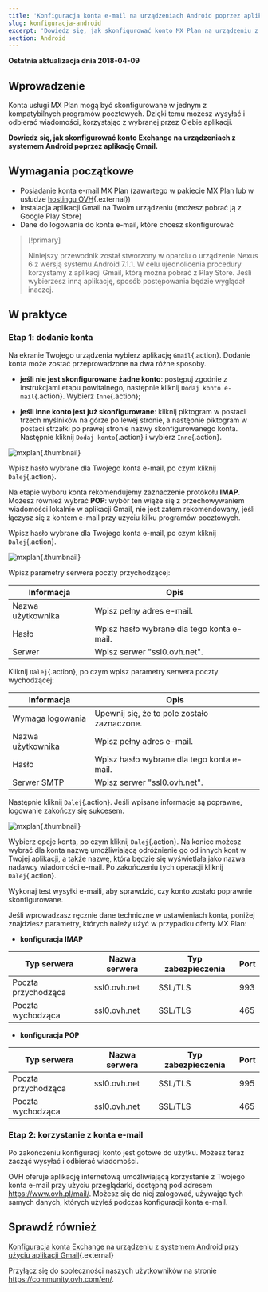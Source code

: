 ```yaml
---
title: 'Konfiguracja konta e-mail na urządzeniach Android poprzez aplikację Gmail'
slug: konfiguracja-android
excerpt: 'Dowiedz się, jak skonfigurować konto MX Plan na urządzeniu z systemem Android poprzez aplikację Gmail'
section: Android
---
```


**Ostatnia aktualizacja dnia 2018-04-09**

## Wprowadzenie

Konta usługi MX Plan mogą być skonfigurowane w jednym z kompatybilnych programów pocztowych. Dzięki temu możesz wysyłać i odbierać wiadomości, korzystając z wybranej przez Ciebie aplikacji.

**Dowiedz się, jak skonfigurować konto Exchange na urządzeniach z systemem Android poprzez aplikację Gmail.**

## Wymagania początkowe

- Posiadanie konta e-mail MX Plan (zawartego w pakiecie MX Plan lub w usłudze [hostingu OVH](https://www.ovh.pl/hosting/){.external})
- Instalacja aplikacji Gmail na Twoim urządzeniu (możesz pobrać ją z Google Play Store)
- Dane do logowania do konta e-mail, które chcesz skonfigurować

> [!primary]
>
> Niniejszy przewodnik został stworzony w oparciu o urządzenie Nexus 6 z wersją systemu Android 7.1.1. W celu ujednolicenia procedury korzystamy z aplikacji Gmail, którą można pobrać z Play Store. Jeśli wybierzesz inną aplikację, sposób postępowania będzie wyglądał inaczej.
>

## W praktyce

### Etap 1: dodanie konta

Na ekranie Twojego urządzenia wybierz aplikację `Gmail`{.action}. Dodanie konta może zostać przeprowadzone na dwa różne sposoby.

- **jeśli nie jest skonfigurowane żadne konto**: postępuj zgodnie z instrukcjami etapu powitalnego, następnie kliknij `Dodaj konto e-mail`{.action}. Wybierz `Inne`{.action}; 

- **jeśli inne konto jest już skonfigurowane**: kliknij piktogram w postaci trzech myślników na górze po lewej stronie, a następnie piktogram w postaci strzałki po prawej stronie nazwy skonfigurowanego konta. Następnie kliknij `Dodaj konto`{.action} i wybierz `Inne`{.action}. 

![mxplan](images/configuration-gmail-application-android-step1.png){.thumbnail}

Wpisz hasło wybrane dla Twojego konta e-mail, po czym kliknij `Dalej`{.action}.

Na etapie wyboru konta rekomendujemy zaznaczenie protokołu **IMAP**. Możesz również wybrać **POP**: wybór ten wiąże się z przechowywaniem wiadomości lokalnie w aplikacji Gmail, nie jest zatem rekomendowany, jeśli łączysz się z kontem e-mail przy użyciu kilku programów pocztowych.

Wpisz hasło wybrane dla Twojego konta e-mail, po czym kliknij `Dalej`{.action}.

![mxplan](images/configuration-gmail-application-android-step2.png){.thumbnail}

Wpisz parametry serwera poczty przychodzącej:

|Informacja|Opis| 
|---|---| 
|Nazwa użytkownika|Wpisz pełny adres e-mail.|
|Hasło|Wpisz hasło wybrane dla tego konta e-mail.|
|Serwer|Wpisz serwer "ssl0.ovh.net".|

Kliknij `Dalej`{.action}, po czym wpisz parametry serwera poczty wychodzącej:

|Informacja|Opis| 
|---|---| 
|Wymaga logowania|Upewnij się, że to pole zostało zaznaczone.|
|Nazwa użytkownika|Wpisz pełny adres e-mail.|
|Hasło|Wpisz hasło wybrane dla tego konta e-mail.|
|Serwer SMTP|Wpisz serwer "ssl0.ovh.net".|

Następnie kliknij `Dalej`{.action}. Jeśli wpisane informacje są poprawne, logowanie zakończy się sukcesem.

![mxplan](images/configuration-gmail-application-android-step3.png){.thumbnail}

Wybierz opcje konta, po czym kliknij `Dalej`{.action}. Na koniec możesz wybrać dla konta nazwę umożliwiającą odróżnienie go od innych kont w Twojej aplikacji, a także nazwę, która będzie się wyświetlała jako nazwa nadawcy wiadomości e-mail. Po zakończeniu tych operacji kliknij `Dalej`{.action}.

Wykonaj test wysyłki e-maili, aby sprawdzić, czy konto zostało poprawnie skonfigurowane.

Jeśli wprowadzasz ręcznie dane techniczne w ustawieniach konta, poniżej znajdziesz parametry, których należy użyć w przypadku oferty MX Plan:

- **konfiguracja IMAP**

|Typ serwera|Nazwa serwera|Typ zabezpieczenia|Port|
|---|---|---|---|
|Poczta przychodząca|ssl0.ovh.net|SSL/TLS|993|
|Poczta wychodząca|ssl0.ovh.net|SSL/TLS|465|

- **konfiguracja POP**

|Typ serwera|Nazwa serwera|Typ zabezpieczenia|Port|
|---|---|---|---|
|Poczta przychodząca|ssl0.ovh.net|SSL/TLS|995|
|Poczta wychodząca|ssl0.ovh.net|SSL/TLS|465|

### Etap 2: korzystanie z konta e-mail

Po zakończeniu konfiguracji konto jest gotowe do użytku. Możesz teraz zacząć wysyłać i odbierać wiadomości.

OVH oferuje aplikację internetową umożliwiającą korzystanie z Twojego konta e-mail przy użyciu przeglądarki, dostępną pod adresem <https://www.ovh.pl/mail/>. Możesz się do niej zalogować, używając tych samych danych, których użyłeś podczas konfiguracji konta e-mail.

## Sprawdź również

[Konfiguracja konta Exchange na urządzeniu z systemem Android przy użyciu aplikacji Gmail](https://docs.ovh.com/pl/microsoft-collaborative-solutions/exchange_20132016_konfiguracja_w_systemie_android/){.external}

Przyłącz się do społeczności naszych użytkowników na stronie <https://community.ovh.com/en/>.